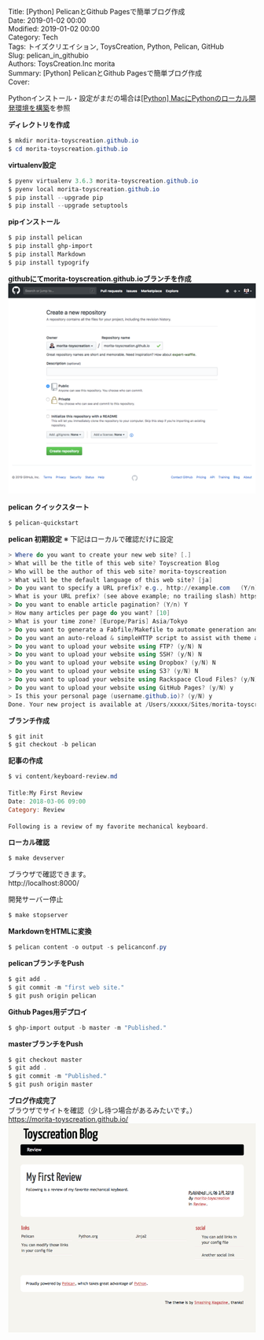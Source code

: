 Title: [Python] PelicanとGithub Pagesで簡単ブログ作成  
Date: 2019-01-02 00:00  
Modified: 2019-01-02 00:00  
Category: Tech  
Tags: トイズクリエイション, ToysCreation, Python, Pelican, GitHub  
Slug: pelican_in_githubio  
Authors: ToysCreation.Inc morita  
Summary: [Python] PelicanとGithub Pagesで簡単ブログ作成  
Cover:  

Pythonインストール・設定がまだの場合は[[Python] MacにPythonのローカル開発環境を構築](/python_in_local_install.html#python_in_local_install)を参照  

**ディレクトリを作成**
```ps1
$ mkdir morita-toyscreation.github.io
$ cd morita-toyscreation.github.io
```

**virtualenv設定**
```ps1
$ pyenv virtualenv 3.6.3 morita-toyscreation.github.io
$ pyenv local morita-toyscreation.github.io
$ pip install --upgrade pip
$ pip install --upgrade setuptools
```

**pipインストール**
```ps1
$ pip install pelican
$ pip install ghp-import
$ pip install Markdown
$ pip install typogrify
```

**githubにてmorita-toyscreation.github.ioブランチを作成**
![github-new](../images/pelican_in_github_io/github-new.png "github-new")

**pelican クイックスタート**
```ps1
$ pelican-quickstart
```

**pelican 初期設定**
※ 下記はローカルで確認だけに設定

```ps1
> Where do you want to create your new web site? [.]
> What will be the title of this web site? Toyscreation Blog
> Who will be the author of this web site? morita-toyscreation
> What will be the default language of this web site? [ja]
> Do you want to specify a URL prefix? e.g., http://example.com   (Y/n) Y
> What is your URL prefix? (see above example; no trailing slash) https://morita-toyscreation.github.io
> Do you want to enable article pagination? (Y/n) Y
> How many articles per page do you want? [10]
> What is your time zone? [Europe/Paris] Asia/Tokyo
> Do you want to generate a Fabfile/Makefile to automate generation and publishing? (Y/n) Y
> Do you want an auto-reload & simpleHTTP script to assist with theme and site development? (Y/n) Y
> Do you want to upload your website using FTP? (y/N) N
> Do you want to upload your website using SSH? (y/N) N
> Do you want to upload your website using Dropbox? (y/N) N
> Do you want to upload your website using S3? (y/N) N
> Do you want to upload your website using Rackspace Cloud Files? (y/N) N
> Do you want to upload your website using GitHub Pages? (y/N) y
> Is this your personal page (username.github.io)? (y/N) y
Done. Your new project is available at /Users/xxxxx/Sites/morita-toyscreation.github.io
```

**ブランチ作成**
```ps1
$ git init 
$ git checkout -b pelican
```

**記事の作成**
```ps1
$ vi content/keyboard-review.md

Title:My First Review
Date: 2018-03-06 09:00
Category: Review

Following is a review of my favorite mechanical keyboard.
```

**ローカル確認**
```ps1
$ make devserver
```

ブラウザで確認できます。  
http://localhost:8000/

開発サーバー停止
```ps1
$ make stopserver
```

**MarkdownをHTMLに変換**
```ps1
$ pelican content -o output -s pelicanconf.py
```

**pelicanブランチをPush**
```ps1
$ git add .
$ git commit -m "first web site."
$ git push origin pelican
```

**Github Pages用デプロイ**
```ps1
$ ghp-import output -b master -m "Published."
```

**masterブランチをPush**
```ps1
$ git checkout master
$ git add .
$ git commit -m "Published."
$ git push origin master
```

**ブログ作成完了**  
ブラウザでサイトを確認（少し待つ場合があるみたいです。）  
https://morita-toyscreation.github.io/
![localhost-8000](../images/pelican_in_github_io/localhost-8000.png "localhost-8000")